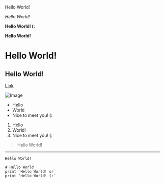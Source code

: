Hello World!

*Hello World!*

**Hello World! (:**

**Hello World!**

# Hello World!
## Hello World!

[Link](https://ucsd.edu/)

![Image](https://soranews24.com/wp-content/uploads/sites/3/2021/09/Cute-Cat-Japan-coronavirus-vaccine-side-effect-pfizer-moderns-reaction-photo-top.jpg)

* Hello
* World
* Nice to meet you! (:

1. Hello
2. World!
3. Nice to meet you! (:

> Hello World!

---

`Hello World!`

```
# Hello World
print `Hello World! or` 
print `Hello World! (:`
```
